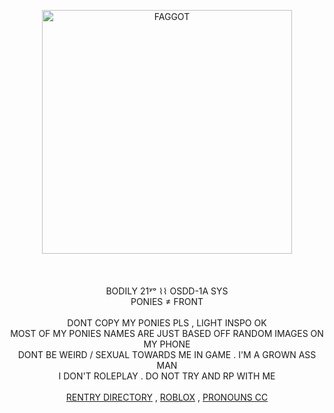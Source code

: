 <p align="center">
<img src="https://files.catbox.moe/3q87gz.png" alt="FAGGOT" width="400" height="390"><br/>
  <br/>
  <br/>
<br/>
  BODILY 21ʸᵒ ⌇⌇ OSDD-1A SYS<br/>
  PONIES ≠ FRONT<br/>
  <br/>
    DONT COPY MY PONIES PLS , LIGHT INSPO OK<br/>
    MOST OF MY PONIES NAMES ARE JUST BASED OFF RANDOM IMAGES ON MY PHONE<br/>
    DONT BE WEIRD / SEXUAL TOWARDS ME IN GAME . I'M A GROWN ASS MAN<br/>
    I DON'T ROLEPLAY . DO NOT TRY AND RP WITH ME<br/>
    <br/>
  <a href="https://rentry.co/seiidirectory">RENTRY DIRECTORY</a> , <a href="https://www.roblox.com/users/222076093/profile">ROBLOX</a> , <a href="https://pronouns.cc/@c00lgui">PRONOUNS CC</a>
</p>
